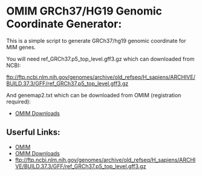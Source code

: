 OMIM GRCh37/HG19 Genomic Coordinate Generator:
==============================================

This is a simple script to generate GRCh37/hg19 genomic coordinate for MIM genes.

You will need ref_GRCh37.p5_top_level.gff3.gz which can downloaded from NCBI:

  ftp://ftp.ncbi.nlm.nih.gov/genomes/archive/old_refseq/H_sapiens/ARCHIVE/BUILD.37.3/GFF/ref_GRCh37.p5_top_level.gff3.gz

And genemap2.txt which can be downloaded from OMIM  (registration required):

- [OMIM Downloads](https://omim.org/downloads)


Userful Links:
--------------

- [OMIM](https://omim.org/)
- [OMIM Downloads](https://omim.org/downloads)
- ftp://ftp.ncbi.nlm.nih.gov/genomes/archive/old_refseq/H_sapiens/ARCHIVE/BUILD.37.3/GFF/ref_GRCh37.p5_top_level.gff3.gz


